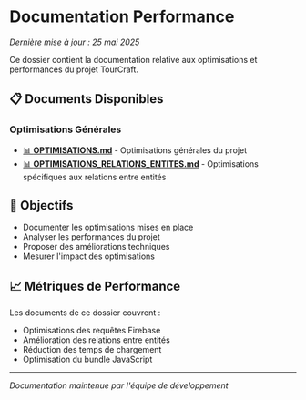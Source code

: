 # Documentation Performance

*Dernière mise à jour : 25 mai 2025*

Ce dossier contient la documentation relative aux optimisations et performances du projet TourCraft.

## 📋 Documents Disponibles

### Optimisations Générales
- [📊 **OPTIMISATIONS.md**](./OPTIMISATIONS.md) - Optimisations générales du projet
- [📊 **OPTIMISATIONS_RELATIONS_ENTITES.md**](./OPTIMISATIONS_RELATIONS_ENTITES.md) - Optimisations spécifiques aux relations entre entités

## 🎯 Objectifs

- Documenter les optimisations mises en place
- Analyser les performances du projet
- Proposer des améliorations techniques
- Mesurer l'impact des optimisations

## 📈 Métriques de Performance

Les documents de ce dossier couvrent :
- Optimisations des requêtes Firebase
- Amélioration des relations entre entités
- Réduction des temps de chargement
- Optimisation du bundle JavaScript

---

*Documentation maintenue par l'équipe de développement* 